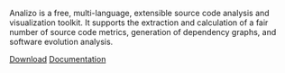 <div class='jumbotron'>
  <p>
  Analizo is a free, multi-language, extensible source code analysis and
  visualization toolkit. It supports the extraction and calculation of a fair
  number of source code metrics, generation of dependency graphs, and software
  evolution analysis.
  </p>

  <div class='button-bar'>
  <a class='btn btn-success' href='download.html'>Download</a>
  <a class='btn btn-primary' href='documentation.html'>Documentation</a>
  </div>
</div>


